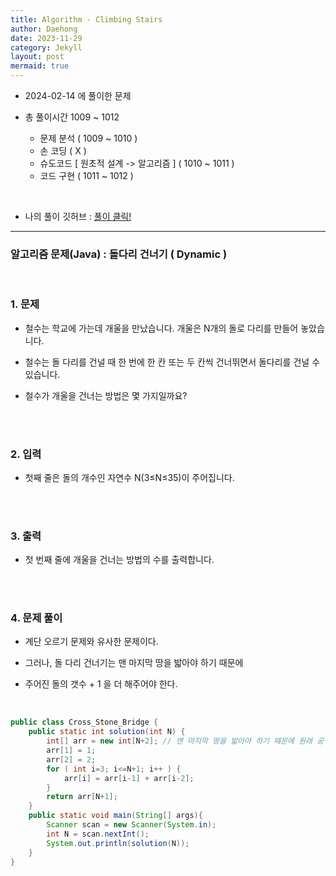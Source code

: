 ```yaml
---
title: Algorithm - Climbing Stairs
author: Daehong
date: 2023-11-29
category: Jekyll
layout: post
mermaid: true
---
```


- 2024-02-14 에 풀이한 문제

- 총 풀이시간 1009 ~ 1012
	- 문제 분석 ( 1009 ~ 1010 )
	- 손 코딩 ( X )
	- 슈도코드 [ 원초적 설계 -> 알고리즘 ] ( 1010 ~ 1011 )
	- 코드 구현 ( 1011 ~ 1012 )

<br>

* 나의 풀이 깃허브 : 
[풀이 클릭!](https://github.com/JeonDaehong/study-java-algorithm/blob/main/dynamic/Cross_Stone_Bridge.java)

<hr>

### 알고리즘 문제(Java) : 돌다리 건너기 ( Dynamic )

<br>

### 1. 문제

 - 철수는 학교에 가는데 개울을 만났습니다. 개울은 N개의 돌로 다리를 만들어 놓았습니다.
 
 - 철수는 돌 다리를 건널 때 한 번에 한 칸 또는 두 칸씩 건너뛰면서 돌다리를 건널 수 있습니다.
 
 - 철수가 개울을 건너는 방법은 몇 가지일까요?

 
<br>
<br>

### 2. 입력

 - 첫째 줄은 돌의 개수인 자연수 N(3≤N≤35)이 주어집니다.

<br>
<br>

### 3. 출력

 - 첫 번째 줄에 개울을 건너는 방법의 수를 출력합니다.
   


<br>
<br>

### 4. 문제 풀이

 - 계단 오르기 문제와 유사한 문제이다.
 
 - 그러나, 돌 다리 건너기는 맨 마지막 땅을 밟아야 하기 때문에

 - 주어진 돌의 갯수 + 1 을 더 해주어야 한다.
	
 <br>


```java
public class Cross_Stone_Bridge {
    public static int solution(int N) {
        int[] arr = new int[N+2]; // 맨 마지막 땅을 밟아야 하기 때문에 원래 공식 + 1을 더 해준다.
        arr[1] = 1;
        arr[2] = 2;
        for ( int i=3; i<=N+1; i++ ) {
            arr[i] = arr[i-1] + arr[i-2];
        }
        return arr[N+1];
    }
    public static void main(String[] args){
        Scanner scan = new Scanner(System.in);
        int N = scan.nextInt();
        System.out.println(solution(N));
    }
}
```

<br>
<br>
<br>
<br>
<br>
